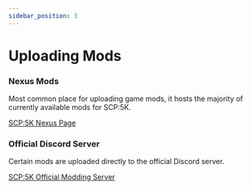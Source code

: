 ```yaml
---
sidebar_position: 3
---
```


# Uploading Mods

### Nexus Mods

Most common place for uploading game mods, it hosts the majority of currently available mods for SCP:5K.

[SCP:5K Nexus Page](https://www.nexusmods.com/scp5k?tab=mod+updates)

### Official Discord Server

Certain mods are uploaded directly to the official Discord server.

[SCP:5K Official Modding Server](https://discord.com/invite/9hVCJvFqFW)